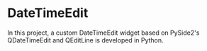 # DateTimeEdit
In this project, a custom DateTimeEdit widget based on PySide2's QDateTimeEdit and QEditLine is developed in Python.

